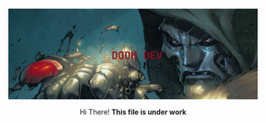 ![doom](https://github.com/CMOISDEAD/CMOISDEAD/raw/main/assets/banner.png)


<p align="center">Hi There! <b>This file is under work</b></p>